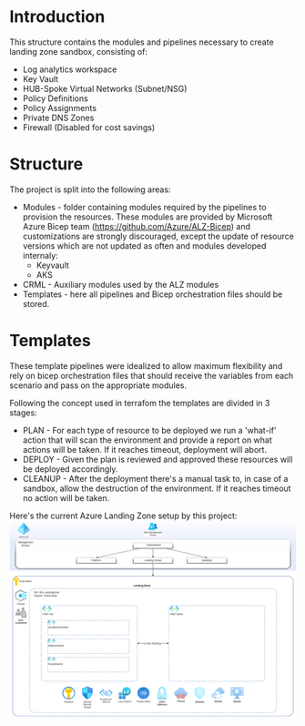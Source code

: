 # Introduction 
This structure contains the modules and pipelines necessary to create landing zone sandbox, consisting of:
- Log analytics workspace
- Key Vault
- HUB-Spoke Virtual Networks (Subnet/NSG)
- Policy Definitions
- Policy Assignments
- Private DNS Zones
- Firewall (Disabled for cost savings)

# Structure
The project is split into the following areas:
- Modules - folder containing modules required by the pipelines to provision the resources. These modules are provided by Microsoft Azure Bicep team (https://github.com/Azure/ALZ-Bicep) and customizations are strongly discouraged, except the update of resource versions which are not updated as often and modules developed internaly:
    * Keyvault
    * AKS
- CRML - Auxiliary modules used by the ALZ modules 
- Templates - here all pipelines and Bicep orchestration files should be stored.

# Templates
These template pipelines were idealized to allow maximum flexibility and rely on bicep orchestration files that should receive the variables from each scenario and pass on the appropriate modules.

Following the concept used in terrafom the templates are divided in 3 stages:
- PLAN - For each type of resource to be deployed we run a 'what-if' action that will scan the environment and provide a report on what actions will be taken. If it reaches timeout, deployment will abort.
- DEPLOY - Given the plan is reviewed and approved these resources will be deployed accordingly.
- CLEANUP - After the deployment there's a manual task to, in case of a sandbox, allow the destruction of the environment. If it reaches timeout no action will be taken.

Here's the current Azure Landing Zone setup by this project:
![ALZ](media/Diagram-ALZ.png)
